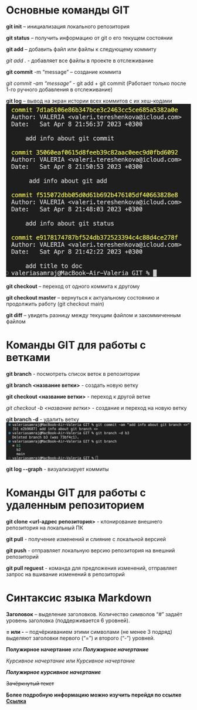 # Основные команды GIT
**git init** – инициализация локального репозитория

**git status** – получить информацию от git о его текущем состоянии

**git add** – добавить файл или файлы к следующему коммиту

*git add .* - добавляет все файлы в проекте в отслеживание

**git commit** -m “message” – создание коммита

*git commit -am “message”* - git add + git commit (Работает только после 1-го ручного добавления в отслеживание)

**git log** – вывод на экран истории всех коммитов с их хеш-кодами
![Картинка](log.png)

**git checkout** – переход от одного коммита к другому

**git checkout master** – вернуться к актуальному состоянию и продолжить работу (git checkout main)

**git diff** – увидеть разницу между текущим файлом и закоммиченным файлом

# Команды GIT для работы с ветками

**git branch** - посмотреть список веток в репозитории

**git branch <название ветки>** - создать новую ветку

**git checkout <название ветки>** - переход к другой ветке

*git checkout -b <название ветки>* - создание и переход на новую ветку

**git branch -d** - удалить ветку
![Картинка](git%20branch%20-d.png)

**git log --graph** - визуализирует коммиты

# Команды GIT для работы с удаленным репозиторием

**git clone <url-адрес репозитория>** - клонирование внешнего репозитория на локальный ПК

**git pull** - получение изменений и слияние с локальной версией

**git push** - отправляет локальную версию репозитория на внешний репозиторий

**git pull reguest** - команда для предложения изменений, отправляет запрос на вшивание изменений в репозиторий

# Синтаксис языка Markdown

**Заголовок** – выделение заголовков. Количество символов “#” задаёт уровень заголовка  (поддерживается 6 уровней).

**= или -** – подчёркиванием этими символами (не менее 3 подряд) выделяют заголовки  первого (“=”) и второго (“-”) уровней.

**Полужирное начертание** или *__Полужирное начертание__*

*Курсивное начертание* или _Курсивное начертание_

***Полужирное курсивное начертание***

~~Зачёркнутый текст~~



**Более подробную информацию можно изучить перейдя по ссылке**
**[Ссылка](https://docs.microsoft.com/ru-ru/contribute/markdown-reference)**